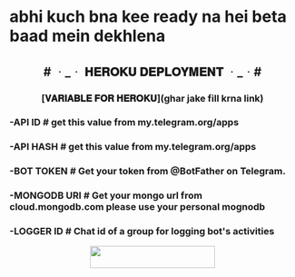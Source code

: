 #  abhi kuch bna kee ready na hei beta baad mein dekhlena 

<h2 align="center">
   # ᆞ_ᆞ 𝐇𝐄𝐑𝐎𝐊𝐔 𝐃𝐄𝐏𝐋𝐎𝐘𝐌𝐄𝐍𝐓 ᆞ_ᆞ#  
</h2>
<h3 align="center">
    [𝐕𝐀𝐑𝐈𝐀𝐁𝐋𝐄 𝐅𝐎𝐑 𝐇𝐄𝐑𝐎𝐊𝐔](ghar jake fill krna link)
</h3>
<h3>
-API ID 
# get this value from my.telegram.org/apps
</h3>
<h3>
-API HASH
# get this value from my.telegram.org/apps
</h3>
<h3>
-BOT TOKEN
# Get your token from @BotFather on Telegram.
</h3>
<h3>
-MONGODB URl
# Get your mongo url from cloud.mongodb.com please use your personal mognodb
</h3>
<h3>
-LOGGER ID 
# Chat id of a group for logging bot's activities
</h3>

<p align="center"><a href="http://dashboard.heroku.com/new?template=https://github.com/teamdcbots/DCxMUSIC"> <img src="https://img.shields.io/badge/Deploy%20On%20Heroku-pink?style=for-the-badge&logo=heroku" width="220" height="38.45"/></a></p>
